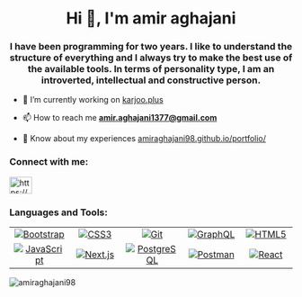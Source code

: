 
<h1 align="center">Hi 👋, I'm amir aghajani</h1>
<h3 align="center">I have been programming for two years. I like to understand the structure of everything and I always try to make the best use of the available tools. In terms of personality type, I am an introverted, intellectual and constructive person.</h3>

- 🔭 I’m currently working on [karjoo.plus](https://karjoo.plus/)

- 📫 How to reach me **amir.aghajani1377@gmail.com**

- 📄 Know about my experiences [amiraghajani98.github.io/portfolio/](amiraghajani98.github.io/portfolio/)

<h3 align="left">Connect with me:</h3>
<p align="left">
<a href="https://linkedin.com/in/https://www.linkedin.com/in/amir-aghajani/" target="blank"><img align="center" src="https://raw.githubusercontent.com/rahuldkjain/github-profile-readme-generator/master/src/images/icons/Social/linked-in-alt.svg" alt="https://www.linkedin.com/in/amir-aghajani/" height="30" width="40" /></a>
</p>

<h3 align="left">Languages and Tools:</h3>
<p align="left"> 
<table>
<tr>
<td align="center" width="100">
  <a href="https://getbootstrap.com" target="_blank" rel="noreferrer">
    <img src="https://img.shields.io/badge/Bootstrap-gray?style=flat-square&logo=bootstrap&logoColor=white" alt="Bootstrap"/>
    <br>
  </a>
</td>
<td align="center" width="100">
  <a href="https://www.w3schools.com/css/" target="_blank" rel="noreferrer">
    <img src="https://img.shields.io/badge/CSS3-gray?style=flat-square&logo=css3&logoColor=white" alt="CSS3"/>
    <br>
  </a>
</td>
<td align="center" width="100">
  <a href="https://git-scm.com/" target="_blank" rel="noreferrer">
    <img src="https://img.shields.io/badge/Git-gray?style=flat-square&logo=git&logoColor=white" alt="Git"/>
    <br>
  </a>
</td>
<td align="center" width="100">
  <a href="https://graphql.org" target="_blank" rel="noreferrer">
    <img src="https://img.shields.io/badge/GraphQL-gray?style=flat-square&logo=graphql&logoColor=white" alt="GraphQL"/>
    <br>
  </a>
</td>
<td align="center" width="100">
  <a href="https://www.w3.org/html/" target="_blank" rel="noreferrer">
    <img src="https://img.shields.io/badge/HTML5-gray?style=flat-square&logo=html5&logoColor=white" alt="HTML5"/>
    <br>
  </a>
</td>
</tr>
<tr>
<td align="center" width="100">
  <a href="https://developer.mozilla.org/en-US/docs/Web/JavaScript" target="_blank" rel="noreferrer">
    <img src="https://img.shields.io/badge/JavaScript-gray?style=flat-square&logo=javascript&logoColor=white" alt="JavaScript"/>
    <br>
  </a>
</td>
<td align="center" width="100">
  <a href="https://nextjs.org/" target="_blank" rel="noreferrer">
    <img src="https://img.shields.io/badge/Next.js-gray?style=flat-square&logo=next.js&logoColor=white" alt="Next.js"/>
    <br>
  </a>
</td>
<td align="center" width="100">
  <a href="https://www.postgresql.org" target="_blank" rel="noreferrer">
    <img src="https://img.shields.io/badge/PostgreSQL-gray?style=flat-square&logo=postgresql&logoColor=white" alt="PostgreSQL"/>
    <br>
  </a>
</td>
<td align="center" width="100">
  <a href="https://postman.com" target="_blank" rel="noreferrer">
    <img src="https://img.shields.io/badge/Postman-gray?style=flat-square&logo=postman&logoColor=white" alt="Postman"/>
    <br>
  </a>
</td>
<td align="center" width="100">
  <a href="https://reactjs.org/" target="_blank" rel="noreferrer">
    <img src="https://img.shields.io/badge/React-gray?style=flat-square&logo=react&logoColor=white" alt="React"/>
    <br>
  </a>
</td>
</tr>
</table>

</p>

<p><img align="center" src="https://github-readme-stats.vercel.app/api/top-langs?username=amiraghajani98&show_icons=true&locale=en&layout=compact" alt="amiraghajani98" /></p>
